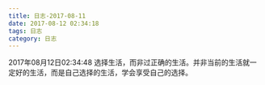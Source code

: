 ```yaml
---
title: 日志-2017-08-11
date: 2017-08-12 02:34:18
tags: 日志
category: 日志
---
```

2017年08月12日02:34:48
选择生活，而非过正确的生活。并非当前的生活就一定好的生活，而是自己选择的生活，学会享受自己的选择。
